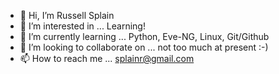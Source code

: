 - 👋 Hi, I’m Russell Splain
- 👀 I’m interested in ... Learning!
- 🌱 I’m currently learning ... Python, Eve-NG, Linux, Git/Github
- 💞️ I’m looking to collaborate on ... not too much at present :-)
- 📫 How to reach me ... splainr@gmail.com
